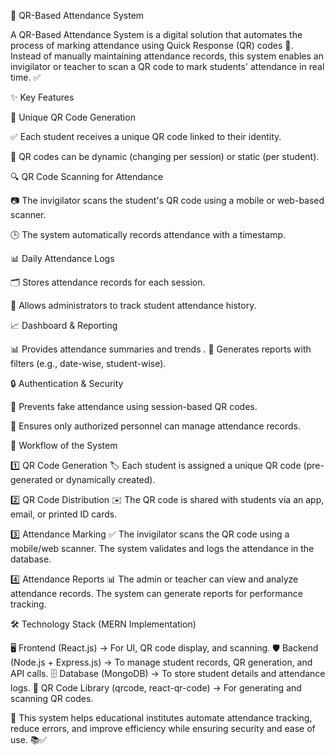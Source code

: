 📌 QR-Based Attendance System

A QR-Based Attendance System is a digital solution that automates the process of marking attendance using Quick Response (QR) codes 📱.
Instead of manually maintaining attendance records, this system enables an invigilator or teacher to scan a QR code to mark students' attendance in real time. ✅

✨ Key Features

🔹 Unique QR Code Generation

✅ Each student receives a unique QR code linked to their identity.

🔄 QR codes can be dynamic (changing per session) or static (per student).


🔍 QR Code Scanning for Attendance

📷 The invigilator scans the student's QR code using a mobile or web-based scanner.

🕒 The system automatically records attendance with a timestamp.

📊 Daily Attendance Logs

🗂 Stores attendance records for each session.

📌 Allows administrators to track student attendance history.

📈 Dashboard & Reporting

📊 Provides attendance summaries and trends
.
📅 Generates reports with filters (e.g., date-wise, student-wise).

🔒 Authentication & Security

🚫 Prevents fake attendance using session-based QR codes.

🔐 Ensures only authorized personnel can manage attendance records.

🔄 Workflow of the System

1️⃣ QR Code Generation 🏷
Each student is assigned a unique QR code (pre-generated or dynamically created).

2️⃣ QR Code Distribution ✉️
The QR code is shared with students via an app, email, or printed ID cards.

3️⃣ Attendance Marking ✅
The invigilator scans the QR code using a mobile/web scanner.
The system validates and logs the attendance in the database.

4️⃣ Attendance Reports 📊
The admin or teacher can view and analyze attendance records.
The system can generate reports for performance tracking.

🛠 Technology Stack (MERN Implementation)

🖥 Frontend (React.js) → For UI, QR code display, and scanning.
🛡 Backend (Node.js + Express.js) → To manage student records, QR generation, and API calls.
🗄 Database (MongoDB) → To store student details and attendance logs.
📌 QR Code Library (qrcode, react-qr-code) → For generating and scanning QR codes.

🚀 This system helps educational institutes automate attendance tracking, reduce errors, and improve efficiency while ensuring security and ease of use. 📚✅

